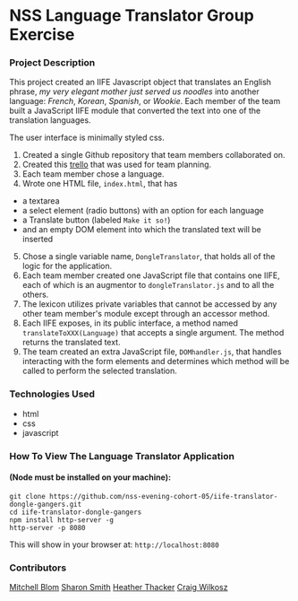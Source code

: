 # NSS Language Translator Group Exercise

### Project Description 
This project created an IIFE Javascript object that translates an English phrase, <em>my very elegant mother just served us noodles</em> into another language: <em>French</em>, <em>Korean</em>, <em>Spanish</em>, or <em>Wookie</em>. Each member of the team built a JavaScript IIFE module that converted the text into one of the translation languages.

The user interface is minimally styled css. 
<!-- ![Language Translator Screengrab](https ... ) -->

1. Created a single Github repository that team members collaborated on.
2. Created this [trello](https://trello.com/b/f5y8hPXe/translator) that was used for team planning.
3. Each team member chose a language.
4. Wrote one HTML file, `index.html`, that has 
- a textarea
- a select element (radio buttons) with an option for each language
- a Translate button (labeled `Make it so!`)
- and an empty DOM element into which the translated text will be inserted
5. Chose a single variable name, `DongleTranslator`, that holds all of the logic for the application. 
6. Each team member created one JavaScript file that contains one IIFE, each of which is an augmentor to `dongleTranslator.js` and to all the others. 
7. The lexicon utilizes private variables that cannot be accessed by any other team member's module except through an accessor method.
8. Each IIFE exposes, in its public interface, a method named `translateToXXX(Language)` that accepts a single argument. The method returns the translated text.
9. The team created an extra JavaScript file, `DOMhandler.js`, that handles interacting with the form elements and determines which method will be called to perform the selected translation.


### Technologies Used
- html
- css
- javascript


### How To View The Language Translator Application
#### (Node must be installed on your machine):
```
git clone https://github.com/nss-evening-cohort-05/iife-translator-dongle-gangers.git
cd iife-translator-dongle-gangers
npm install http-server -g
http-server -p 8080
```

This will show in your browser at: `http://localhost:8080`

### Contributors
[Mitchell Blom](https://github.com/mitchellblom)
[Sharon Smith](https://github.com/SMITHsharon)
[Heather Thacker](https://github.com/hhthacker)
[Craig Wilkosz](https://github.com/cwilkosz)



